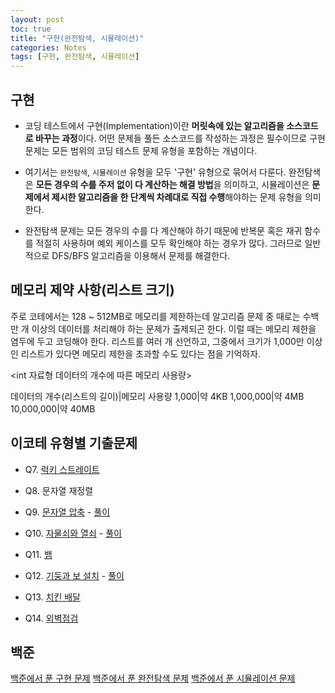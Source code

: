 ```yaml
---
layout: post
toc: true
title: "구현(완전탐색, 시뮬레이션)"
categories: Notes
tags: [구현, 완전탐색, 시뮬레이션]
---
```


## 구현

- 코딩 테스트에서 구현(Implementation)이란 **머릿속에 있는 알고리즘을 소스코드로 바꾸는 과정**이다. 어떤 문제들 풀든 소스코드를 작성하는 과정은 필수이므로 구현 문제는 모든 범위의 코딩 테스트 문제 유형을 포함하는 개념이다.

- 여기서는 `완전탐색`, `시뮬레이션` 유형을 모두 '구현' 유형으로 묶어서 다룬다. 완전탐색은 **모든 경우의 수를 주저 없이 다 계산하는 해결 방법**을 의미하고, 시뮬레이션은 **문제에서 제시한 알고리즘을 한 단계씩 차례대로 직접 수행**해야하는 문제 유형을 의미한다.

- 완전탐색 문제는 모든 경우의 수를 다 계산해야 하기 때문에 반복문 혹은 재귀 함수를 적절히 사용하며 예외 케이스를 모두 확인해야 하는 경우가 많다. 그러므로 일반적으로 DFS/BFS 알고리즘을 이용해서 문제를 해결한다.


## 메모리 제약 사항(리스트 크기)

주로 코테에서는 128 ~ 512MB로 메모리를 제한하는데 알고리즘 문제 중 때로는 수백만 개 이상의 데이터를 처리해야 하는 문제가 출제되곤 한다. 이럴 때는 메모리 제한을 염두에 두고 코딩해야 한다. 리스트를 여러 개 선언하고, 그중에서 크기가 1,000만 이상인 리스트가 있다면 메모리 제한을 초과할 수도 있다는 점을 기억하자.

<int 자료형 데이터의 개수에 따른 메모리 사용량>

데이터의 개수(리스트의 길이)|메모리 사용량
1,000|약 4KB
1,000,000|약 4MB
10,000,000|약 40MB


## 이코테 유형별 기출문제

- Q7. [럭키 스트레이트](https://www.acmicpc.net/problem/18406)

- Q8. 문자열 재정렬

- Q9. [문자열 압축](https://programmers.co.kr/learn/courses/30/lessons/60057) - [풀이](https://summerlunaa.github.io/notes/2021/06/25/Notes-Q9-%EB%AC%B8%EC%9E%90%EC%97%B4-%EC%95%95%EC%B6%95.html)

- Q10. [자물쇠와 열쇠](https://programmers.co.kr/learn/courses/30/lessons/60059) - [풀이](https://summerlunaa.github.io/notes/2021/06/25/Notes-Q10-%EC%9E%90%EB%AC%BC%EC%87%A0%EC%99%80-%EC%97%B4%EC%87%A0.html)

- Q11. [뱀](https://www.acmicpc.net/problem/3190)

- Q12. [기둥과 보 설치](https://programmers.co.kr/learn/courses/30/lessons/60061) - [풀이](https://summerlunaa.github.io/notes/2021/06/25/Notes-Q12-%EA%B8%B0%EB%91%A5%EA%B3%BC-%EB%B3%B4-%EC%84%A4%EC%B9%98.html)

- Q13. [치킨 배달](https://www.acmicpc.net/problem/15686)

- Q14. [외벽점검](https://programmers.co.kr/learn/courses/30/lessons/60062)


## 백준

[백준에서 푼 구현 문제](https://www.acmicpc.net/problemset?sort=solvedac_desc&submit=ac&algo=102&algo_if=and)
[백준에서 푼 완전탐색 문제](https://www.acmicpc.net/problemset?sort=solvedac_desc&submit=ac&algo=125&algo_if=and)
[백준에서 푼 시뮬레이션 문제](https://www.acmicpc.net/problemset?sort=solvedac_desc&submit=ac&algo=141&algo_if=and)
